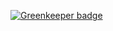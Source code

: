 
[![Greenkeeper badge](https://badges.greenkeeper.io/flamebeard/webpack-testing.svg)](https://greenkeeper.io/)
